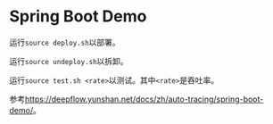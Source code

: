 # Spring Boot Demo

运行`source deploy.sh`以部署。

运行`source undeploy.sh`以拆卸。

运行`source test.sh <rate>`以测试。其中`<rate>`是吞吐率。

参考<https://deepflow.yunshan.net/docs/zh/auto-tracing/spring-boot-demo/>。